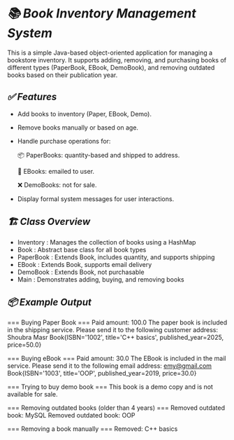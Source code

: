 # *📚 Book Inventory Management System*
This is a simple Java-based object-oriented application for managing a bookstore inventory. It supports adding, removing, and purchasing books of different types (PaperBook, EBook, DemoBook), and removing outdated books based on their publication year.

## *✅ Features*
- Add books to inventory (Paper, EBook, Demo).

- Remove books manually or based on age.

- Handle purchase operations for:

   📦 PaperBooks: quantity-based and shipped to address.

   📧 EBooks: emailed to user.

   ❌ DemoBooks: not for sale.

- Display formal system messages for user interactions.

## *🏗️ Class Overview*

- Inventory : Manages the collection of books using a HashMap
- Book : Abstract base class for all book types
- PaperBook	: Extends Book, includes quantity, and supports shipping
- EBook	: Extends Book, supports email delivery
- DemoBook : Extends Book, not purchasable
- Main :	Demonstrates adding, buying, and removing books

## *📦 Example Output*

=== Buying Paper Book ===
Paid amount: 100.0
The paper book is included in the shipping service. Please send it to the following customer address: Shoubra Masr
Book{ISBN='1002', title='C++ basics', published_year=2025, price=50.0}

=== Buying eBook ===
Paid amount: 30.0
The EBook is included in the mail service. Please send it to the following email address: emy@gmail.com
Book{ISBN='1003', title='OOP', published_year=2019, price=30.0}

=== Trying to buy demo book ===
This book is a demo copy and is not available for sale.

=== Removing outdated books (older than 4 years) ===
Removed outdated book: MySQL
Removed outdated book: OOP

=== Removing a book manually ===
Removed: C++ basics



